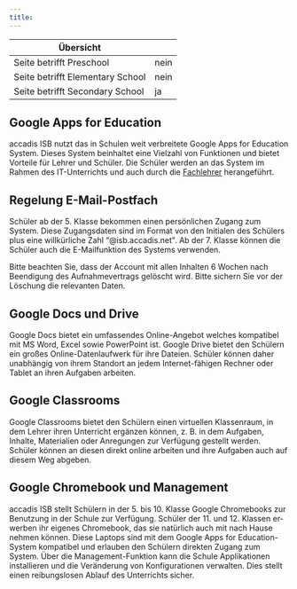 ```yaml
---
title: 
---
```

| Übersicht | |
| --- | --- |
| Seite betrifft Preschool | nein |
| Seite betrifft Elementary School | nein |
| Seite betrifft Secondary School | ja |

## Google Apps for Education 

accadis ISB nutzt das in Schulen weit verbreitete Google Apps for Education System. Dieses System beinhaltet eine Vielzahl von Funktionen und bietet Vorteile für Lehrer und Schüler. Die Schüler werden an das System im Rahmen des IT-Unterrichts und auch durch die [Fachlehrer](/ISB-Eltern-wiki/de/Klassenleitung_und_Fachlehrer "Klassenleitung und Fachlehrer") herangeführt.

## Regelung E-Mail-Postfach 

Schüler ab der 5. Klasse bekommen einen persönlichen Zugang zum System. Diese Zugangsdaten sind im Format von den Initialen des Schülers plus eine willkürliche Zahl “@isb.accadis.net". Ab der 7. Klasse können die Schüler auch die E-Mailfunktion des Systems verwenden.

Bitte beachten Sie, dass der Account mit allen Inhalten 6 Wochen nach Beendigung des Aufnahmevertrags gelöscht wird. Bitte sichern Sie vor der Löschung die relevanten Daten.

## Google Docs und Drive 

Google Docs bietet ein umfassendes Online-Angebot welches kompatibel mit MS Word, Excel sowie PowerPoint ist. Google Drive bietet den Schülern ein großes Online-Datenlaufwerk für ihre Dateien. Schüler können daher unabhängig von ihrem Standort an jedem Internet-fähigen Rechner oder Tablet an ihren Aufgaben arbeiten.

## Google Classrooms 

Google Classrooms bietet den Schülern einen virtuellen Klassenraum, in dem Lehrer ihren Unterricht ergänzen können, z. B. in dem Aufgaben, Inhalte, Materialien oder Anregungen zur Verfügung gestellt werden. Schüler können an diesen direkt online arbeiten und ihre Aufgaben auch auf diesem Weg abgeben.

## Google Chromebook und Management 

accadis ISB stellt Schülern in der 5. bis 10. Klasse Google Chromebooks zur Benutzung in der Schule zur Verfügung. Schüler der 11. und 12. Klassen er-werben ihr eigenes Chromebook, das sie natürlich auch mit nach Hause nehmen können. Diese Laptops sind mit dem Google Apps for Education-System kompatibel und erlauben den Schülern direkten Zugang zum System. Über die Management-Funktion kann die Schule Applikationen installieren und die Veränderung von Konfigurationen verwalten. Dies stellt einen reibungslosen Ablauf des Unterrichts sicher.